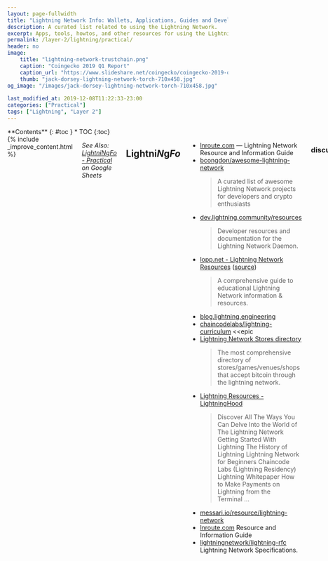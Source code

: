 ```yaml
---
layout: page-fullwidth
title: "Lightning Network Info: Wallets, Applications, Guides and Development"
description: A curated list related to using the Lightning Network.
excerpt: Apps, tools, howtos, and other resources for using the Lightning network.
permalink: /layer-2/lightning/practical/
header: no
image:
    title: "lightning-network-trustchain.png"
    caption: "Coingecko 2019 Q1 Report"
    caption_url: "https://www.slideshare.net/coingecko/coingecko-2019-q1-cryptoasset-report"
    thumb: "jack-dorsey-lightning-network-torch-710x458.jpg"
og_image: "/images/jack-dorsey-lightning-network-torch-710x458.jpg"
  
last_modified_at: 2019-12-08T11:22:33-23:00
categories: ["Practical"]
tags: ["Lightning", "Layer 2"]
---
```


<div class="row">
<div class="medium-3 medium-push-9 columns" markdown="1">
<div class="panel radius" markdown="1">
**Contents**
{: #toc }
*  TOC
{:toc}
</div>
</div><!-- /.medium-4.columns -->



<div class="medium-9 medium-pull-3 columns" markdown="1">
{% include _improve_content.html %}



*See Also: [Lightni*N*g*Fo* - Practical](https://docs.google.com/spreadsheets/d/1Z3Ofa4P8097VWV70Z_bMqIMladngvm-Ck24ot9TDNmw/edit#gid=794843569) on Google Sheets*

## Lightni*N*g*Fo*

* [lnroute.com](https://lnroute.com/) — Lightning Network Resource and Information Guide
* [bcongdon/awesome-lightning-network](https://github.com/bcongdon/awesome-lightning-network)
  > A curated list of awesome Lightning Network projects for developers and crypto enthusiasts
* [dev.lightning.community/resources](https://dev.lightning.community/resources/)
  > Developer resources and documentation for the Lightning Network Daemon.
* [lopp.net - Lightning Network Resources](https://www.lopp.net/lightning-information.html) ([source](https://github.com/jlopp/lopp.net/blob/master/lightning-information.html))
  > A comprehensive guide to educational Lightning Network information & resources.
* [blog.lightning.engineering](https://blog.lightning.engineering/)
* [chaincodelabs/lightning-curriculum](https://github.com/chaincodelabs/lightning-curriculum) <<epic
* [Lightning Network Stores directory](https://lightningnetworkstores.com/)
  > The most comprehensive directory of stores/games/venues/shops that accept bitcoin through the lightning network.
* [Lightning Resources - LightningHood](https://lightninghood.com/lightning-resources/)
  > Discover All The Ways You Can Delve Into the World of The Lightning Network Getting Started With Lightning The History of Lightning Lightning Network for Beginners Chaincode Labs (Lightning Residency) Lightning Whitepaper How to Make Payments on Lightning from the Terminal ...
* [messari.io/resource/lightning-network](https://messari.io/resource/lightning-network)
* [lnroute.com](https://lnroute.com/)
Resource and Information Guide
* [lightningnetwork/lightning-rfc](https://github.com/lightningnetwork/lightning-rfc)
Lightning Network Specifications. 


### discussion

* [Lightning Network - discordapp](https://discordapp.com/invite/sm2rfS7)
* [lists.linuxfoundation.org/mailman/listinfo/lightning-dev](https://lists.linuxfoundation.org/mailman/listinfo/lightning-dev)
* [webchat.freenode.net/?channels=lightning-dev&uio=d4](https://webchat.freenode.net/?channels=lightning-dev&uio=d4)
* [join.slack.com/t/lightningcommunity](https://join.slack.com/t/lightningcommunity/shared_invite/enQtMzQ0OTQyNjE5NjU1LWRiMGNmOTZiNzU0MTVmYzc1ZGFkZTUyNzUwOGJjMjYwNWRkNWQzZWE3MTkwZjdjZGE5ZGNiNGVkMzI2MDU4ZTE)
* [r/lightningnetwork](https://www.reddit.com/r/lightningnetwork/)
* [t.me/Lightning Makers](https://t.me/joinchat/EFJwOxEZmjqjTBEx2883Hw)
* [t.me/lightning_network](https://t.me/lightning_network)

### wallets

[lightningnetworkstores.com/wallets](https://lightningnetworkstores.com/wallets) 
[lnroute.com/desktop-wallets/](https://lnroute.com/desktop-wallets/)

* [lightninglabs/lightning-app](https://github.com/lightninglabs/lightning-app) 
* [LightningPeach/peach-wallet-desktop](https://github.com/LightningPeach/peach-wallet-desktop) 
* [Lightning Network Stores directory](https://lightningnetworkstores.com/wallets)
  > The most comprehensive directory of stores/games/venues/shops that accept bitcoin through the lightning network.
* [lightninglabs/lightning-app](https://github.com/lightninglabs/lightning-app)
An easy-to-use cross-platform Lightning wallet.
* [LightningPeach/peach-wallet-desktop](https://github.com/LightningPeach/peach-wallet-desktop)
* [lightninglabs/lightning-app](https://github.com/lightninglabs/lightning-app)
  > An easy-to-use cross-platform Lightning wallet.
* [LightningPeach Wallet](https://lightningpeach.com/peach-wallet) by Lightning Peach

#### -Mobile

[LNRoute.com/mobile-wallets/](https://lnroute.com/mobile-wallets/)

* [bitcoin lightning wallet](http://lightning-wallet.com/) Android - [source](https://github.com/btcontract/lnwallet)
* [rawtx](https://rawtx.com/) Android iOS
* [swiftlightning.io](https://www.swiftlightning.io/) iOS
* [neogeno/shango-lightning-wallet](https://github.com/neogeno/shango-lightning-wallet) -Android iOS
* [Cipherbook](https://www.cryptotec.com/cipherbook/)
* [CoinOS](https://coinos.io/) Android
* [shocknet.github.io](https://shocknet.github.io/) -Own full-node
* [marzig76/fulmo](https://github.com/marzig76/fulmo) -Fulmo Own full-node
* [zap.jackmallers.com/](https://zap.jackmallers.com/) iOS Own full-node
  * [buyabeerwithlightning.com](http://www.buyabeerwithlightning.com/) 
Zap is developing Point of Sale solutions for the Lightning Network. Check out this site for a demonstration.
  * [ZAP Wallet setup for Windows (video)](https://www.youtube.com/watch?v=w3PGlgiM0ZQ)
* [LN-Zap/zap-iOS](https://github.com/LN-Zap/zap-iOS)
  > Native iOS lightning wallet focused on user experience and ease of use
* [bluewallet.io](https://bluewallet.io/) -iOS
* [breez.technology](https://breez.technology/) -Android Neutrino - [[source](https://github.com/breez/breezmobile)]
  > Lightning Network mobile client. 
* [Matt Odell - TFTC Guides: Lightning Network for Beginners with Breez Wallet](https://www.youtube.com/watch?v=5zhW7ilOjWg&feature=youtu.be)
  > Join Matt Odell as he walks through the basics of sending and receiving bitcoin using lightning through the Breez mobile wallet. 
* [WalletOfSatoshi](https://www.walletofsatoshi.com/) - Android iOS
* [Hoo Wallet](https://hoo.com/)- Android iOS Own full-node
* [darosior/c-simple](https://github.com/darosior/c-simple)
c-simple Android
* [Mobile LN](https://play.google.com/store/apps/details?id=com.mobileln) Android
* [zeusln.app](https://zeusln.app/)
Zeus Android iOS Own full-node
* [muun.com](https://muun.com/)
Muun Wallet Android 
* [biscottigelato/SwiftLightning](https://github.com/biscottigelato/SwiftLightning)
  > Lightning Network mobile wallet built on top of LND. Written in native Swift for iOS. - biscottigelato/SwiftLightning
* [ZeusLN/zeus](https://github.com/ZeusLN/zeus)
  > A mobile Bitcoin app for Lightning Network Daemon (lnd) node operators
* [pebble.indiesquare.me](https://www.pebble.indiesquare.me/) 

#### -Web Based

[LNRoute online-wallets](https://lnroute.com/category/wallets/online-wallets/)

* [Bitlum - Online Bitcoin browser wallet](https://bitlum.io/) (custodial) 
  >The wallet referral system will allow you to onboard new people in Lightning within 3 minutes, by giving them a free $0.1 bonus on registration, so that they can try the Lightning Network even without having Bitcoin.
* [Bottle](https://bottle.li) -Bottle uses the Lightning Network and Social networks to help make Bitcoin accessible for everyone.
* [tippin.me](https://tippin.me)
* [lnwallet.io](https://lnwallet.io/)

### explorers

[LNRoute -Explorers and Statistics](https://lnroute.com/explorers-and-statistics/)  
[Visualisers of the Lightning Network (and some other explorers)](https://gist.github.com/bretton/798ec38165ffabc719d91e0f4f67552d)

* [lightninglayer.com](https://lightninglayer.com/)
* [altangent/lnd-explorer](https://github.com/altangent/lnd-explorer)
Bitcoin Lightning Network Daemon Explorer.
* [janoside/lightning-rpc-explorer](https://github.com/janoside/lightning-rpc-explorer)
Simple, self-hosted lightning network explorer. 
* [1ML - Lightning Network Search and Analysis Engine - Bitcoin mainnet](https://1ml.com/)
Lightning Network Search and Analysis Engine
* [Lightning Network Explorer](https://explorer.acinq.co/)
Displays the Lightning Network nodes and channels on a map.
* [bl.ocks.org - Lightning-VR](https://bl.ocks.org/tyzbit/d1c83732d2767bb955125d41f5921888)
* [xsb/lngraph](https://github.com/xsb/lngraph)
Your personal and private Lightning Network explorer.
* [edouardparis/lntop](https://github.com/edouardparis/lntop)
  >:zap: LN terminal dashboard :bar_chart:. 
* [lightning.chaintools.io](https://lightning.chaintools.io/)
* [www.robtex.com/lightning/node](https://www.robtex.com/lightning/node/)
* [lnmainnet.rompert.com](https://lnmainnet.rompert.com/)
* [lightblock.me](http://lightblock.me)


### stats

* [Forget Statistics, Reality is Better](https://lnroute.com/2018/09/forget-lightning-statistics-reality-is-even-better/)
* [Lightning Network Statistics - 1ML](https://1ml.com/statistics)
  > Lightning Network Search and Analysis Engine
* [Lightning Network Statistics - Bitcoin Visuals](https://bitcoinvisuals.com/lightning)
  > Bitcoin lightning network dashboard with charts and statistics on nodes, channels, capacity, distance measures, completeness measures, clustering measures, and connectivity measures.
* [Lightning network stats - Netwrok LightBlock - Bitcoin Lightning N...](https://lightblock.me/lightning-network-stats)
  > Lightblock lets you search, analyze and discover bitcoin lightning network mainnet: nodes, channels, all the parametrs, updates and history
* [p2sh.info/dashboard/db/lightning-network](https://p2sh.info/dashboard/db/lightning-network)
* [lightningpeach.com/ln-monitor](https://lightningpeach.com/ln-monitor)
  > The Peach Team works on a variety of Lightning Network projects and improvements, including our own open-source blockchain layer, LightningPeach.
* [LN Metrics](https://lnmetrics.opdup.com/)
  > Tracking centrality and articulation points for Lightning Network

### visualizations

* [robtex.com/lnemulator.html](https://www.robtex.com/lnemulator.html)
* [Visualisers of the Lightning Network (and some other explorers)](https://gist.github.com/bretton/798ec38165ffabc719d91e0f4f67552d)
* [Lightning Network Information - bitcoinexchangerate.org](https://bitcoinexchangerate.org/lightning)
  > Get updated Bitcoin prices and exchange rates. Convert values between Bitcoin, USD, CAD, EUR, GBP, AUD and more.

### exchange

* [ZigZag - lightning enabled crypto exchange](https://zigzag.io/)
  > Exchange Top Cryptocurrencies in seconds with low fees
* [cryptoally.io](https://cryptoally.io/) 
  > discover quotes of Satoshis and Bitcoin in 100+ currencies at real time. The value transfer of Satoshis is powered by Lightning Network.
* [boltz.exchange](https://boltz.exchange/) ([*](https://medium.com/boltzhq/announcing-the-first-boltz-release-6cb630701432))
  > An instant, account free, and non-custodial digital asset exchange built on top of the lightning network. 
* [suredbits.com](https://suredbits.com/) 
  > NFL, NBA and Crypto API’s -Use of API charged via Lightning Network per call or streaming period. >Suredbits’ Lightning App API allows you to query NFL, NBA and Crypto Exchange data. Their NFL and NBA APIs offer multiple channels including teams, players, games, scores, and statistics. Their Crypto Exchange API allows you to stream data on Trades, Tickers and Order Books. 
* [zebpay.com](https://www.zebpay.com/) 
  > App-enabled cryptocurrency exchange and wallet provider, Zebpay, has announced that it is enabling Lightning Network payments for all its users. Zebpay claim that it will even pay the fees for Lightning transactions made through its wallet.
* [Crypto Trading Signals - Slamtrade](https://crypto.slamtrade.com/))
  > 24/7 streaming of high-performance Crypto-Currency trading signals presented in a single view for professional trading. Find out where to buy/sell or when to buy/sell at any point in time in seconds. Also discover liquidity, market making, and arbitraging opportunities. Power...
* [hodlhodl.com](https://hodlhodl.com/) 
* [http://swapready.net](http://swapready.net/) 
* [btcduke.com/?lang=en](https://www.btcduke.com/?lang=en) 
* [coinplaza.it](https://www.coinplaza.it/)
* [Buy, sell and exchange crypto currencies at CoinPlaza.it](https://www.coinplaza.it/)
  > At CoinPlaza you can buy, sell and exchange Bitcoin, Ethereum, Litecoin and other crypto currencies. Easy, fast and convenient!
* [lightningconductor.net/invoice](https://lightningconductor.net/invoice) 
* [submarineswaps.org](https://submarineswaps.org/) 
* [ZigZag - lightning enabled crypto exchange](https://zigzag.bitlum.io/)
  > Exchange Top Cryptocurrencies in seconds with low fees

### tools

* [LNRoute - Wallet Tools](https://lnroute.com/category/wallets/wallet-tools/)
* [elaineo/LightningBuddy](https://github.com/elaineo/LightningBuddy)
  > Twitter Client for Lightning JSON-RPC interface. 
* [blockchain/thunder](https://github.com/blockchain/thunder)
Off-Chain Bitcoin payments using smart contracts * [www.moneni.com/mcb/nodematch](https://www.moneni.com/mcb/nodematch)
  > Lightning Node Match – maximize te number of nodes reached in a minimum number of hops.
* [Lightning Payment Request Decoder](https://lndecode.com/)
  >For decoding lightning network payment requests as defined in BOLT #11
* [Lightning Decoder - Decode Lightning Network BOLT11 Invoices](https://lightningdecoder.com/)
Lightning Decoder is a utility for decoding lightning network payment requests (BOLT11).
* [darwin/simverse](https://github.com/darwin/simverse)
Need a LN simnet? This tool can generate one for you.


### satellite

* [Blockstream Boosts Bitcoin Satellite Service With Lightning Paymen...](https://www.coindesk.com/blockstream-boosts-bitcoin-satellite-service-with-lightning-payments)
  > Blockstream has expanded its bitcoin satellite service to the Asia-Pacific region and added support for Lightning Network transactions.


## Nodes

* [lightning-power-users/node-launcher](https://github.com/lightning-power-users/node-launcher)
  > Easiest BTC/LN desktop app, for Windows, macOS, and Linux
* [mit-dci/lit](https://github.com/mit-dci/lit)
  > Lightning Network node software.
* [nayutaco/ptarmigan](https://github.com/nayutaco/ptarmigan)
  > Lightning Network (BOLT). 
* [The Lightning Network: How to install and (hopefully) make money](https://medium.com/coinmonks/the-lightning-network-how-to-install-and-hopefully-make-money-6e3058e3fa7c)
  > Note: This document was written in July 2018. Lightning is new and improving fast. If you find any out-of-date information or omissions…
* [‎The World Crypto Network Podcast: Fun With Crypto Podcast, Ligh...](https://podcasts.apple.com/us/podcast/the-world-crypto-network-podcast/id825708806?i=1000445805193)
  > ‎Show The World Crypto Network Podcast, Ep Fun With Crypto Podcast, Lightning Node Roundtable 3 - Jul 31, 2019

### HowTo

* [Setup and Tutorials](https://lnroute.com/setup-tutorials/)
* [402 Payment Required - Lightning Howtos](https://www.youtube.com/playlist?list=PLmoQ11MXEmajsUw95Fq6fHzXnVmoMPIeV)
* [Pierre Rochard’s Bitcoin and Lightning Node Launchers](https://github.com/PierreRochard/node-launcher) 
  > Windows /macOS Bitcoin / Lightning executables.
* [Setup Tutorial for Windows](https://medium.com/@jadmubaslat/bitcoin-lightning-network-node-easy-setup-tutorial-for-windows-desktop-users-a-how-to-guide-9937b5a8a669)
* [Run your own Lightning Node](https://medium.com/@dougvk/run-your-own-mainnet-lightning-node-2d2eab628a8b)
* [How to build your own portable plug-in Lightning node!](https://blockstream.com/2018/04/21/portable-lightning-node-tutorial.html)


### c-lightning

* [topics/c-lightning](https://github.com/topics/c-lightning)
* [ElementsProject/lightning](https://github.com/ElementsProject/lightning)
  > c-lightning — a Lightning Network implementation in C - ElementsProject/lightning
* [Lightning Network node (c-lightning) on RBP3](https://medium.com/@meeDamian/c-lightning-node-on-rbp3-b950660fb835)
  > This is a 3rd part of the guide helping you to set up a c-lightning node in addition to the Bitcoin one already running on your RBP
* [darwin/simverse](https://github.com/darwin/simverse)
  > Need a LN simnet? This tool can generate one for you.
* [0xB10C/c-lightning-plugin-csvexportpays](https://github.com/0xB10C/c-lightning-plugin-csvexportpays)
  > A c-lightning plugin that exports all payments to a CSV file
* [rsbondi/clightning-mobile](https://github.com/rsbondi/clightning-mobile)
  > A mobile client to access your clightning node. 
* [fiatjaf/sparko](https://github.com/fiatjaf/sparko)
  > the Lightning Spark Wallet distributed as a single binary
* [leblitzdick/lightning-bike](https://github.com/leblitzdick/lightning-bike)
lightning payable e-bike. 
* [k3tan172/ubuntu-node-box](https://github.com/k3tan172/ubuntu-node-box)
  > Build a bitcoin node box from a fresh installation of Ubuntu 18.04 - k3tan172/ubuntu-node-box
* [fiatjaf/lightningd-gjson-rpc](https://github.com/fiatjaf/lightningd-gjson-rpc) 
  > Talk with a lightningd/c-lightning with minimal overhead and gjson responses.
* [darosior/c-simple](https://github.com/darosior/c-simple)
  > A minimalist/simple Lightning Network mobile wallet.
* [Lightning Charge](https://github.com/ElementsProject/lightning-charge)
* [nanotip](https://github.com/ElementsProject/nanotip) 
* [lightningd/plugins](https://github.com/lightningd/plugins) - Community curated plugins for c-lightning. 
* [shesek/spark-wallet](https://github.com/shesek/spark-wallet) 
  > A minimalistic wallet GUI for c-lightning, accessible over the web or through mobile and desktop apps. - shesek/spark-wallet
    * [Spark GUI for c-lightning](https://medium.com/@notgrubles/spark-a-new-gui-for-c-lightning-2cf2f024500c) by Nadav Ivgi 
* [Autopilot](https://github.com/lightningd/plugins/tree/master/autopilot) -This is a version of Rene Pickhardt's Autopilot library ported as a c-lightning plugin.
* [Setup Lightning Network sur votre node Bitcoin - Crypto-Lyon](https://www.crypto-lyon.fr/setup-lightning-node-bitcoin.html)
  > Tutoriel sur comment mettre en place l'accès au lightning network sur votre noeud Bitcoin. Nous utiliserons c-lightning, l'implémentation de Blockstream.
* [thorie7912/lightning-php](https://github.com/thorie7912/lightning-php)
PHP interface for the elements/c-lightning RPC API - thorie7912/lightning-php


### Lightning Network Daemon

* [lightningnetwork/lnd/releases](https://github.com/lightningnetwork/lnd/releases)
* [topics/lnd](https://github.com/topics/lnd)
* [Lightning Network - LND - YouTube](https://www.youtube.com/playlist?list=PLmoQ11MXEmajsUw95Fq6fHzXnVmoMPIeV)
* [mably/lncli-web](https://github.com/mably/lncli-web)
Light-weight web client for the lnd daemon written in NodeJS / Angular. - mably/lncli-web
* [janoside/lnd-admin](https://github.com/janoside/lnd-admin)
Admin UI for LND. See https://lnd-admin.chaintools.io/ for an example.
* [ShahanaFarooqui/RTL](https://github.com/ShahanaFarooqui/RTL/)
Ride The Lightning - A full function web browser app for LND
* [djmelik/lndash](https://github.com/djmelik/lndash)
A simple web dashboard for lnd. 
* [lightningnetwork/lnd](https://github.com/lightningnetwork/lnd)
Lightning Network Daemon
* [Setup LND 0.4 beta and bitcoind on Ubuntu 16.04](https://gist.github.com/bretton/0b22a0503a9eba09df86a23f3d625c13)
* [alexbosworth/lnd-gui](https://github.com/alexbosworth/lnd-gui)
* [OpenCart Payment Gateway](https://www.opencart.com/index.php?route=marketplace/extension/info&extension_id=36414) (for LND node)
* [graph.lndexplorer.com](https://graph.lndexplorer.com/)
* [pierre_rochard@twitter](https://twitter.com/pierre_rochard/status/1055159992733626368) 
The LND node software now runs from within the Excel plugin. With neutrino, that means that a Windows + Excel user can be making and receiving LN payments with a few clicks. 
* [github.com/bitromortac/lndmanage](https://github.com/bitromortac/lndmanage) 
Control tool for lightning network daemon (lnd) node operators, optimized for remote control. 

### eclair

* [ACINQ/eclair](https://github.com/ACINQ/eclair)
  > A scala implementation of the Lightning Network. 
* [ACINQ/eclair-mobile](https://github.com/ACINQ/eclair-mobile)
  > An Android wallet for the Lightning Network. 
* [bitcoin-s/bitcoin-s](https://github.com/bitcoin-s/bitcoin-s)
Bitcoin Implementation in Scala. 
* [fiatjaf/kwh](https://github.com/fiatjaf/kwh)
webln browser extension for lightningd/eclair/ptarmigan 
* [t-bast/lightning-confs](https://github.com/t-bast/lightning-confs)
* [Eclair Mobile - Apps on Google Play](https://play.google.com/store/apps/details?id=fr.acinq.eclair.wallet.mainnet2)
  > Eclair Mobile is a next generation, Lightning-ready Bitcoin wallet. It can be used as a regular Bitcoin wallet, and can also connect to the Lightning Network for cheap and instant payments. This software is based on eclair, and follows the Lightning Network standard.
* [ACINQ/eclair-mobile](https://github.com/ACINQ/eclair-mobile)
  > An Android wallet for the Lightning Network. 

### Hardware

* [nodl.it](https://www.nodl.it/)
* [The perfect Bitcoin Lightning️ node - Tutorial](https://thebitcoin.pub/t/the-perfect-bitcoin-lightning-node-tutorial/33437)
The perfect Bitcoin Lightning️ node The goal is to create the perfect Bitcoin Lightning node, running on unfairly-cheap hardware, set-up completely trustless from scratch. This guide brings you what I think is a near perfect solution. Medium Running our own nodes is i...
* [stadicus3000@twitter.com](https://twitter.com/stadicus3000/status/1143087328681967616?s=12)
  > You can find the board at Pine64 ([rockpro64](https://www.pine64.org/rockpro64/)) and more info how we are using it for the #BitBoxBase in our emerging documentation ([BitBoxBase](https://base.shiftcrypto.ch))
* [BitBox Base](https://shiftcrypto.ch/base/)
  > An easy to use, professional Bitcoin & Lightning full node to equip you for Bitcoin sovereignty.
* [BTCPi - Bitcoin Lightning Node and payment processing device.](https://lunanode1.lightninginabox.co/apps/3hucSJM9EYXGmp27fkoLwom8fRzc/crowdfund)
  > The BTCPi is a low cost self-hosted crypto currency payment processing solution featuring BTCPayServer.

#### PI Raspberry

* [Fulmo ⚡ (@fulmolightning)](https://twitter.com/fulmolightning/status/1035183579196743680)
Get ready to rumble! The latest batch of 20 #RaspiBlitz, a full #Bitcoin and #LightningNetwork node running on a Raspberry Pi, is ready to be picked up and plugged in at the #LightningHackday! If you can't attend in person, you can build one yourself
* [rootzoll/raspiblitz](https://github.com/rootzoll/raspiblitz)
Fastest and cheapest way to get your own Lightning Node running - on a RaspberryPi with a nice LCD
* [Stadicus/RaspiBolt](https://github.com/Stadicus/guides/blob/master/raspibolt/README.md)
Bitcoin & Lightning full node on a Raspberry Pi. 

#### Casa

* [Casa Node + Casa Gold Membership](https://store.casa/lightning-node/)
Casa Node for Lightning and Bitcoin
* [Announcing the Casa Lightning Node](https://medium.com/casa/announcing-the-casa-lightning-node-596df7a7427)
The easiest way to use Lightning available today.
* [Node - Casa](https://keys.casa/lightning-bitcoin-node/)
* [Casa Node + Casa Gold Membership](https://store.casa/lightning-node/)
Casa Node for Lightning and Bitcoin

**Apps**

* [chrome.google.com/webstore/detail/casa-extension/lnaedehiikghclgaikolambpbpeknpef](https://chrome.google.com/webstore/detail/casa-extension/lnaedehiikghclgaikolambpbpeknpef) 
* [Sats Extension by Casa](https://chrome.google.com/webstore/detail/casa-extension/lnaedehiikghclgaikolambpbpeknpef)
  > Easily make & receive Bitcoin and Lightning Network payments on the web using your Casa Node.
* [explore.casa](https://explore.casa/)
Casa Lightning Network Explorer

## Get Lightning

### Earn 

[lnroute.com - Category: Internet Services](https://lnroute.com/category/implementations/internet-services/)

* [www.lndwork.com](https://www.lndwork.com/)
  >Lightning Tasks
* [microlancer.io](https://microlancer.io/)
  >Earn bitcoin with microtasks
* [proofofplays.hopto.org](https://proofofplays.hopto.org/)
  >A platform for content creators to showcase their videos and get paid satoshis.
* [light-tube.surge.sh](http://light-tube.surge.sh/)  - Videos w lightning rewards 
* [tallyco.in](https://tallyco.in/)
  >Bitcoin and Lightning fundraising platform. Create crowdfunding campaigns for your project and get funded by fellow bitcoiners!

### faucets

* [lightninglabs/lightning-faucet](https://github.com/lightninglabs/lightning-faucet)
* [Lightning Mainnet Faucet](https://light.yuyaogawa.com/faucet/) - A lightning faucet where you can claim an invoice of 200 sats. Maximum one claim per day.

### give
* [lightning.gifts](https://lightning.gifts)
Now you can send BTC over Lightning without an invoice and no waiting. Perfect for onboarding friends to Lightning [through financial motivation    

## Application

[LNRoute -Implementations](https://lnroute.com/category/implementations/) 
[Lightning App Directory](https://dev.lightning.community/lapps/)

* [nayuta.co](https://nayuta.co/) - [github.com/nayutaco](https://github.com/nayutaco) 
  > Ptarmigan by Nayuta Co is a 4th Lightning implementation, focused on the Internet of Things. 
* [bitcoinvisuals.com/lightning](https://bitcoinvisuals.com/lightning) - Bitcoin Visuals Lightning Statistics 
* [joltfun.com](https://joltfun.com/) 
* [thecryptocloak.com](https://thecryptocloak.com/) 
* [moonstuff.co](https://www.moonstuff.co/)
* [mocacinno.com/lightning](https://www.mocacinno.com/lightning/)
* [btcduke.com](https://www.btcduke.com/)
* [zigzag.bitlum.io](https://zigzag.bitlum.io/) 
* [globee.com](https://globee.com/) 
* [coingate.com/lightning-network](https://coingate.com/lightning-network) 
* [strike.acinq.co](https://strike.acinq.co/) 
* [lightninginabox.co](https://lightninginabox.co/) 
* [btcwonderland.com](https://btcwonderland.com/)
* [lndlife.com](https://lndlife.com/) 
* [excellion.com](https://www.excellion.com/) 
* [bitcoin-lightning.de](https://bitcoin-lightning.de/) 
* [torguard.net](https://torguard.net/)
* [hodlmonkey.com](https://hodlmonkey.com/) 
* [coincards.ca](https://coincards.ca/)


### Merchant Tools

* [BTCPay (self hosted payment processor)](https://github.com/btcpayserver/btcpayserver)
* [CoinGate](https://coingate.com/)
* [CryptoChill](https://cryptochill.com/)
* [FileBazaar (sell digital files)](https://github.com/ElementsProject/filebazaar)
* [GloBee](https://globee.com/)
* [Lightning Collect](https://lightningcollect.com/)
(payment processor)
* [LNWallet](https://lnwallet.io/)
* [Nano PoS](https://github.com/ElementsProject/nanopos)
(for Lightning Charge)
* [OpenNode](https://www.opennode.co/)
* [Python Strike library](https://github.com/JASchilz/pystrike)
* [Strike](https://strike.acinq.co/)
(Stripe-like API)
* [WooCommerce gateway](https://github.com/ElementsProject/woocommerce-gateway-lightning)
* [OpenCart Payment Gateway](https://www.opencart.com/index.php?route=marketplace/extension/info&amp;extension_id=36414)
(for LND node)

### social
* [lightningwall.tips](http://lightningwall.tips/) 
  > Post public messages on the wall and receive satoshis from people who like your message. 
* [salttie.com](https://salttie.com/) 
Micro Blogging Platform 
* [bottle.li](https://bottle.li/) 
  > Bottle uses the Lightning Network andSocial networks to help make Bitcoin accessible for everyone. 
* [mainnet.yalls.org](https://mainnet.yalls.org/)
  > Read and write articles, with Lightning Network micropayments. 
* [limichat.herokuapp.com](https://limichat.herokuapp.com/)
  > Limichat is a chat application that limits messages based on payment via Lightning. Sending a message gets cheaper over time, but doubles when someone pays, resulting in one message per ~10 min!
* [blockclock.live](https://blockclock.live/)
  > A Block Clock powered by the Lightning Network. You can send a lightning payment to write a message on the BlockClock that is being live streamed on Twitch!
* [kriptode.com/satsforlikes/index.html](https://kriptode.com/satsforlikes/index.html)
  > Pay people to like your tweets or follow you.
* [lncast.com](https://lncast.com/#!/)
  > Lightning Network Podcasts
* [cointippy.com](https://cointippy.com/)
  > CoinTippy helps you reward content on Reddit, Twitter, Telegram and Twitch with cryptocurrencies


### art

* [satoshis.place](https://satoshis.place/) 
  > collaborative artboard. Inspired by Reddit Place, and the Million Dollar Homepage. There are 1 million pixels on the canvas and each pixel costs 1 satoshi to paint. Pixels can be painted over indefinitely. Satoshi’s Place is a great way to experience the power of micro-transactions through the Bitcoin Lightning Network. 
* [trustedcoins.co.uk/sweetsugarleaf](https://trustedcoins.co.uk/sweetsugarleaf/) 
  > Cute Cannabis themed artwork by a Medical Marijuana advocate in the UK 
* [ludvigart.com](https://ludvigart.com/) -Bitcoin Art


### mesh
* [CryptoChat_013 - Richard Myers and a Lightning Powered Global Mesh...](https://anchor.fm/thecryptoconomy/episodes/CryptoChat_013---Richard-Myers-and-a-Lightning-Powered-Global-Mesh-e4e6ga)
  > Today we have a great chat with Richard Myers all about the recently unveiled Lot49 protocol and how Global Mesh Labs intends to incentivize and help build a global, decentralized meshnet powered by Lightning! Check out the website and read the whitepaper for a deep dive i...

### music

* [moifay.online](https://moifay.online/) 
  > Official release of first ever Music Album of Moifay, sold online for $BTC. Each song is $1 only. 
* [modularsynth.fun](https://modularsynth.fun/) 
* [sogbazaar.com](https://sogbazaar.com/)
* [moifay](https://moifay.online/author/moifay/)
* [M0IFAY's MUSIC WEBSTORE](https://moifay.online/)
  > Purchase the works M0IFAY With BTC or an INSTANT LightningNetwork Payment!
* [BitcoinDJ](https://modularsynth.fun/author/bitcoindj/)
* [Modular Synth Fun](https://modularsynth.fun/)
  > Bitcoin lightning accepted for unique audio samples


### payments

* [github.com/btcpayserver](https://github.com/btcpayserver) 
* [opencart.com](https://www.opencart.com/) 
  > A free payment gateway for Bitcoin Lightning Network for store owners who use OpenCart and have their own LN node. 
* [bitrefill.com](https://www.bitrefill.com/) 
Buy 30+ Vouchers, refill your phone and pay your bills with Lightning. 
* [lightningjoule.com](https://lightningjoule.com/) 
  > Bring the power of lightning to the web with in-browser payments and identity, all with your own node. Available for Chrome, Firefox, Opera and Brave. 
* [cryptochill.com](https://cryptochill.com/) 
  > Bitcoin and Lightning Network payment gateway focused on security, customizability and simple integration. 

### applications

* [bcongdon/awesome-lightning-network/#applications](https://github.com/bcongdon/awesome-lightning-network/#applications)
* [Lightning App Directory](http://dev.lightning.community/lapps/index.html)
Developer resources and documentation for the Lightning Network Daemon.
* [Radar ION - Your guide to the Lightning Network](https://ion.radar.tech/#lightning-apps)
  > Master the Lightning Network with our app and wallet recommendations, developer and troubleshooting tools, Lightning wiki, getting started tutorials, and more!
* [bcongdon/awesome-lightning-network](https://github.com/bcongdon/awesome-lightning-network/)
A curated list of awesome Lightning Network projects for developers and crypto enthusiasts
* [leblitzdick/lightning-bike](https://github.com/leblitzdick/lightning-bike)
lightning payable e-bike.
* [‎The World Crypto Network Podcast: LAPPS - lightning.gifts, Demo...](https://podcasts.apple.com/us/podcast/the-world-crypto-network-podcast/id825708806?i=1000447000955)
‎Show The World Crypto Network Podcast, Ep LAPPS - lightning.gifts, Demo + Interview with Ross @baebb_code - Aug 15, 2019

### Tips
* [BitPatron](https://bitpatron.co/)
* [Lightning Gifts](https://lightning.gifts/) (add tipping to web pages) 
* [LNTipBot](https://www.reddit.com/r/lntipbot/wiki/index) (reddit)
* [Slack Tipbot](https://github.com/CryptoFR/ln-tip-slack) 
* [tippin.me](https://tippin.me/) (twitter tips)
* [michael1011/lightningtip](https://github.com/michael1011/lightningtip)
* [Tallycoin is a Bitcoin fund raising and crowfunding platform.](https://tallyco.in/)
  > Tallycoin allows you to accept Bitcoin and Lightning payments when raising funds for your project or favourite cause. We take no cut and have no any fees.
* [michael1011/lightningtip](https://github.com/michael1011/lightningtip) -Get tips via the Lightning Network.
* [ElementsProject/nanotip](https://github.com/ElementsProject/nanotip) - :zap: Lightning Tip Box :zap:.

### Marketplaces

[Lightning Network Stores directory](http://lightningnetworkstores.com/)
  > The most comprehensive directory of stores/games/venues/shops that accept bitcoin through the lightning network. - [(@bitcoinLNS)](https://twitter.com/bitcoinLNS)
[Accept Lightning store list/map](https://acceptlightning.com/)
[LNRoute store list](https://lnroute.com/category/implementations/stores/)
[Messari merchant list](https://messari.io/resource/lightning-network#heading-6)

* [funraiden.com](https://funraiden.com/) 
  > Funraiden offers cool and geeky products from collectibles to stickers and merch, payed with Bitcoin/Lightning. 
* [crypto-coffee.org](http://crypto-coffee.org/)   > Buy coffee and stickers with Lightning 
* [bitcointunnels.com](https://www.bitcointunnels.com/) 
  > Bitcoin and Lightning merchandise 
* [shop.energy-kitchen.ch/#/shop](https://shop.energy-kitchen.ch/#/shop) 
* [empowermindbodylife.com/shop](https://www.empowermindbodylife.com/shop/) 
* [store.blockstream.com/shop](https://store.blockstream.com/shop/) 
* [cryptoidshop.com](https://www.cryptoidshop.com/)
* [vapecrypto.com/shop](https://vapecrypto.com/shop) 
  > Providing the best prices on authentic Vape Gear, Juices and Accessories. We’re your one stop shop for vape gear 
* [hipptee.com](https://hipptee.com/) -Bitcoin T-shirt 
* [neverfiat.com](https://neverfiat.com/) 
  > NeverFiat Crypto Marketplace 
* [travelbybit.com](https://www.travelbybit.com/)
  > We help travellers explore the world using cryptocurrency. Lightning payments are accepted. 
* [internetsuper.store](https://internetsuper.store/) 
  > Bitcoin online store that accepts Lightning payments 
* [satoshis.pictures](https://satoshis.pictures/)
  > Experience the power of the lightning network by advertising your products and solutions in satoshis.pictures 
* [lnsh.pw](https://lnsh.pw/) 
  > Lightning Shell allows you to get root access to a Docker container for just 42 satoshis per hour . Pay with Lightning and get access to a shell with 200MB RAM, 0.5 CPU and up to 200MBit/s network connection! 
* [coinmall.com](https://www.coinmall.com/) 
* [lightning-space.com/get-space](https://lightning-space.com/get-space/) 
  > Buy webspace with Bitcoin Lightning. You will receive the specified amount of SSD-webspace for the specified amount of days. Included is PHP 7.2, a MySQL (MariaDB) database, SSH and FTP access and an email address (username@lightning-space.com)
* [Bitcoinshirt.co - #1 Bitcoin T-shirt and Clothing Store](https://bitcoinshirt.co/)
  > We are leading Bitcoin merchandise shop specialized in selling quality T-shirts, Mugs, Posters. We accept Bitcoin and Lightning Network payments. Worldwide shipping.
* [cryptoho.st](https://cryptoho.st/) 
  > Bitcoin and LN powered Virtual Private Server (VPS) store 
* [bosstalgia.com](https://bosstalgia.com/) 
  > Bosstalgia Medicinals (@bosstalgia) is the first Canadian Company to accept payments on the Bitcoin Lightning network. 
* [ln.pizza](https://ln.pizza/) 
  > Order Domino’s Pizza via the Lightning Network from anywhere in the US. Get 5% off when paying with Lightning! 
* [hodlgang.store](https://www.hodlgang.store/)

### games

[LNRoute - Bitcoin Lightning Powered Games](https://lnroute.com/category/implementations/games/)
[satoshis.games](https://satoshis.games/) 
  > Another series of games that use the Lightning Network 
[lngames.net](https://lngames.net/) 
  > Several games to experience the use of the Lightning Network. 
[kriptode.com](https://kriptode.com/) 
  > A series of Lightning Apps and Games. Three Card Monte, Receive SMS, LN Hunt, MicroMine, Scratch and Win and Backgammon 

* [whereisnakamoto.lngames.net](https://whereisnakamoto.lngames.net/) 
  > The player that finds Nakamoto is awarded 50% of the jackpot. >Satoshi Nakamoto is hidden in one of 256 cards of the board. At the beginning of each game, all cards are closed. When Nakamoto is found, the game ends and another begins with all the cards closed again. 
* [satoshibet.io](https://www.satoshibet.io/) 
  > Satoshibet is a provably fair roulette with a trollbox and a tipping bot. Play roulette while talking with fellow players in the chat. 
* [satoshi-go-bet.alhur.es](https://satoshi-go-bet.alhur.es/) 
  > Satoshi Go Bet is a betting platform for online Go games. Choose any of the live Go games and make bets on the player you think will win.
* [memory.lngames.net](https://memory.lngames.net/) 
  > Classical memory game on Lightning. Pair up the 8 different images and if you beat the highscore, you win the jackpot. 
* [fortune.lngames.net](https://fortune.lngames.net/) 
Lightning Wheel of Fortune
* [microbet.fun](https://microbet.fun/)
  > - prediction and betting game
  > - make a prediction about sports events or back/lay the others players bets
  > - backers or layers get all satoshis divided equally amongst each participant.
* [lightningspin.com](https://www.lightningspin.com/) 
  > Lightning Spin is a bitcoin gambling game that lives on top of the Lightning Network. It’s a simple yet exciting game – enter your wager, select a multiplier and spin the wheel. If the wheel lands on your target multiplier, you win! 
* [lightninggem.com](https://lightninggem.com/) 
  > The Lightning Gem is a fun game as well as an exercise in psychology. You can think of it as a series of speculative bubbles 
* [lightning-roulette.com](https://lightning-roulette.com/)
  > Lightning Roulette is another Bitcoin Lightning Network powered online multiplayer game. This LApp uses a provably fair system that enables you to verify each spin result and make sure you are not being cheated.* [lightningflip.xyz](http://lightningflip.xyz/) - LN coinflipping game 
* [lightningduel.com](https://www.lightningduel.com/) 
  > Provably fair gamble game with instant deposits and withdrawals. A good showcase of the power of the Lightning network. 
* [thundersats.com](https://thundersats.com/) 
  > Miniature Roulette Game on top of the Bitcoin Lightning Network. 
* [unlock.lngames.net](https://unlock.lngames.net/)  - Open the correct lock and get satoshis 
* [rgbslot.lngames.net](https://rgbslot.lngames.net/) 
  > Three colors and three wheels. Simple and different slot machine game. 
* [poke.lightningwiki.net](https://poke.lightningwiki.net/) 
  > Play Pokémon with your fellow bitcoiners a collaborative gameboy powered by Lightning
* [luckythunder.com/#](https://www.luckythunder.com/#/) 
  > LuckyThunder is a slot machine built on top of the bitcoin lightning network. No login required, provably fair, high win percentage. 
* [Penguin Shooter -A Bitcoin Lightning Network powered RPG ](https://medium.com/@BR_Robin/a-bitcoin-lightning-network-powered-rpg-penguinshooter-6d36cc34de0c)
* [lightningscratchcard.io](https://lightningscratchcard.io/) 
  > Pay Satoshis with Lightning Network to scratch letters and help reveal a hidden message. Or post a message yourself and make it attractive so people want to discover. Oc2 (Off chain On chain [oc2realm.com/)](https://oc2realm.com/)) - India’s first Decentralised Exchange, 0x Relayer and early adopters of Lightning. 
* [lightning.oc2realm.com](https://lightning.oc2realm.com/) 
  > To support their vision, they have created a Slot Machine on top of Lightning Network. 
* [Mini Casino Roulette](https://miniroulette.lngames.net/) 
  > Lightning Network simple casino roulette game 
* [playhammerland.com](https://playhammerland.com/) 
  > A role-playing game using Lightning for in-game payments 
* [koalastud.io](https://koalastud.io/) 
  > Koala Studio’s first game is Lightning Powered online Chess 
* [lightning-casino.com](https://lightning-casino.com/) 
  > Another Lightning Network powered Slot Machine 
* [lightningslotmachine.com](https://www.lightningslotmachine.com/) - A Lightning Network powered Slot Machine
* [bc.game](https://bc.game)
  >BC.Game is a BlockChain Game platform with provably fair, fast payouts, a free faucet and Lightning Network support. Some of the games available are Crash, Dice and Blackjack.

## Plugins

### shopify-plugins
* [mailchi.mp/cf60f9bb7278/opennode-can-now-be-used-on-shopify](https://mailchi.mp/cf60f9bb7278/opennode-can-now-be-used-on-shopify) 
  > Opennode released a plugin for Shopify that allows you to accept Bitcoin and Bitcoin Lightning payments.

### browser-extensions
* [Bitcoin Lightning Joule Browser Extension](https://medium.com/lightning-power-users/bitcoin-lightning-joule-chrome-extension-ac149bb05cb9)
  > Lightning Joule is an awesome Chrome plugin being developed by William O'Beirne, check out his presentation at the Chaincode Labs…
* [Joule - Lightning Browser Extension](https://lightningjoule.com/)
  > Bring the power of lightning to the web with in-browser payments and identity, all with your own node.

### plugins
* [Pierre Rochard (@pierre_rochard)](https://twitter.com/pierre_rochard/status/1055159992733626368)
  > The LND node software now runs from *within* the Excel plugin. With neutrino, that means that a Windows + Excel user can be making and receiving LN payments with a few clicks. [t.co/qeP2dCJSqp](https://t.co/qeP2dCJSqp)
* [nayutaco/lightning-dissector](https://github.com/nayutaco/lightning-dissector)
  > WIP: A wireshark plugin to analyze communication between lightning network nodes - nayutaco/lightning-dissector

### wordpress-plugins

* [github.com/rstmsn/lnd-for-wp](https://github.com/rstmsn/lnd-for-wp) -WordPress plugin for managing & using your LND node
  > - manage your LND node from your WordPress admin panel
  > - fully functional wallet interface 
  > - send / recieve funds with ease
  > - responsive UI adapts to fit any web enabled desktop, tablet or mobile device. 
  > - Search Lightning Network graph, manage peer connections, open & close channels with ease. 
  > - QR support
  > - WordPress ‘shortcodes’, embed LND functionality directly in your pages and posts.
* [wordpress.org/plugins/btcpay-for-woocommerce](https://wordpress.org/plugins/btcpay-for-woocommerce/) 
  > BTCPay Server is a free and open-source cryptocurrency payment processor which allows you to receive payments in Bitcoin and altcoins directly, with no fees, transaction cost or a middleman. 
* [wordpress.org/plugins/opennode-for-woocommerce](https://wordpress.org/plugins/opennode-for-woocommerce/) 
  > This plugin allows stores that use WordPress WooCommerce shopping cart system to accept Bitcoin and Bitcoin through Lightning Network via OpenNode. 
* [wordpress.org/plugins/lightning-publisher/#description](https://wordpress.org/plugins/lightning-publisher/#description) 
  * [github.com/ElementsProject/wordpress-lightning-publisher](https://github.com/ElementsProject/wordpress-lightning-publisher) 
    > Lightning Publisher for WordPress is developed by Blockstream and allows you to offer previews of your blog posts and require a Lightning Network payment to release the rest.
* [Accept Bitcoin instantly via OpenNode](https://wordpress.org/plugins/opennode-for-woocommerce/))
  > Start accepting Bitcoin instantly through Lightning Network today. Powered by OpenNode
* [nadaviv](https://profiles.wordpress.org/nadaviv/)
* [Lightning Publisher for WordPress](https://wordpress.org/plugins/lightning-publisher/)
  > Lightning Publisher for WordPress allows you to offer previews of your blog posts and require a Lightning Network payment to release the rest.
* [ElementsProject/wordpress-lightning-publisher](https://github.com/ElementsProject/wordpress-lightning-publisher) :zap: Lightning Publisher for WordPress. 

## Development

### lightning-dev

* [lightningnetwork/lightning-rfc](https://github.com/lightningnetwork/lightning-rfc/blob/master/00-introduction.md)
Lightning Network Specifications. 
* [dev.lightning.community/resources](https://dev.lightning.community/resources/)
  > Developer resources and documentation for the Lightning Network Daemon. 
* [lightning.network/lightning-network-paper.pdf](https://lightning.network/lightning-network-paper.pdf)
* [lightningnetwork/lightning-rfc/blob/master/00-introduction.md](https://github.com/lightningnetwork/lightning-rfc/blob/master/00-introduction.md) 
* [medium.com/@rusty_lightning/the-bitcoin-lightning-spec-part-1-8-a7720fb1b4da](https://medium.com/@rusty_lightning/the-bitcoin-lightning-spec-part-1-8-a7720fb1b4da)
* [The #Bitcoin #Lightning Spec Part 1/8](https://medium.com/@rusty_lightning/the-bitcoin-lightning-spec-part-1-8-a7720fb1b4da)
* [bitcoin.stackexchange.com/questions/tagged/lightning-network](https://bitcoin.stackexchange.com/questions/tagged/lightning-network) 
* [Newest 'lightning-network' Questions](https://bitcoin.stackexchange.com/questions/tagged/lightning-network)
  > Q&A for Bitcoin crypto-currency enthusiasts
* [inbitcoin / lighter](https://gitlab.com/inbitcoin/lighter)
  > Lighter: the Lightning Network Wrapper
* [Lightning Network Developers](http://dev.lightning.community/)
  > Developer resources and documentation for the Lightning Network Daemon.
* [philippgille/ln-paywall](https://github.com/philippgille/ln-paywall) 
* [cdecker/lnet](https://github.com/cdecker/lnet)
* [nayutaco/lightning-dissector](https://github.com/nayutaco/lightning-dissector)
* [philippgille/ln-paywall](https://github.com/philippgille/ln-paywall)
  > Go middleware for monetizing your API on a per-request basis with Bitcoin and Lightning
* [grunch/ln-rebalance](https://github.com/grunch/ln-rebalance)
  > NodeJs channel rebalancing tool.
* [rsbondi/lnet-random](https://github.com/rsbondi/lnet-random)
  > create and debug random lighning network topologies
* [nayutaco/lightning-dissector](https://github.com/nayutaco/lightning-dissector)
  > WIP: A wireshark plugin to analyze communication between lightning network nodes
* [cdecker/lightning-integration](https://github.com/cdecker/lightning-integration) 
* [lightning-rod.net](https://lightning-rod.net/)
* [cdecker/lightning-integration](https://github.com/cdecker/lightning-integration)
  > Lightning Integration Testing Framework.
* [LightningJ](http://www.lightningj.org/)
  > LightningJ is a project with the intention to simplify the integration of existing Lightning node implementations for Java developers. It contains simple to use API implementations and converters between JSON, XML.
* [alexbosworth/ln-service](https://github.com/alexbosworth/ln-service)
* [bitcoin-lightning-nodejs](https://www.npmjs.com/package/bitcoin-lightning-nodejs)
  > Implementation of gRPC API reference documentation for LNDin Nodejs , the Lightning Network Daemon.
* [ndeet/php-ln-lnd-grpc](https://github.com/ndeet/php-ln-lnd-grpc)
Lightning Network LND generated gRPC classes. 
* [rustyrussell/lightning-payencode](https://github.com/rustyrussell/lightning-payencode)
* [niftynei/sitzprobe](https://github.com/niftynei/sitzprobe) 
* [bcongdon/awesome-lightning-network/#developer-resources](https://github.com/bcongdon/awesome-lightning-network/#developer-resources) 
* [lists.linuxfoundation.org/pipermail/lightning-dev/2018-December/001752.html](https://lists.linuxfoundation.org/pipermail/lightning-dev/2018-December/001752.html)
* [niftynei/sitzprobe](https://github.com/niftynei/sitzprobe) - Lightning network probe. 
* [WebLN Documentation](https://webln.dev/)
  > Documentation and demos for the WebLN standard and client library
* [twitter.com/lopp/lists/lightning-developers](https://twitter.com/lopp/lists/lightning-developers)
* [@lopp/Lightning Developers on Twitter](https://twitter.com/lopp/lists/lightning-developers)
* [ng-lightning/ng-lightning](https://github.com/ng-lightning/ng-lightning)
  > Native Angular components & directives for Lightning Design System
* [ElementsProject/lightning-charge](https://github.com/ElementsProject/lightning-charge)
  > A simple drop-in solution for accepting lightning payments - ElementsProject/lightning-charge
* [salesforce/design-system-react](https://github.com/salesforce/design-system-react)
  > Salesforce Lightning Design System for React. 
* [Hosted channels](https://gist.github.com/btcontract/d4122a79911eef2620f16b3dfe2850a8)


### Testnet

* [Bitcoin Testnet Lightning Network Faucet – Receive tBTC via Lightning](https://faucet.lightning.community/) 
* [lnd-testnet-2.mably.com](https://lnd-testnet-2.mably.com/) 
Testnet Slack Tipping Bot 
* [1ml.com/testnet -Explorers](https://1ml.com/testnet/) 
* [starblocks.acinq.co/#](https://starblocks.acinq.co/#/) - Testnet Starblocks Coffee Shop 
* [CoinClip](https://itunes.apple.com/us/app/coinclip-testnet/id1372927440) iOS
* [testnet.lightninggem.com](https://testnet.lightninggem.com/)
  >Testnet Lightning Gem Game
* [testnet.satoshis.place](https://testnet.satoshis.place/)
  >Testnet Satoshi’s Place
* [lnroute.com/shop](https://lnroute.com/shop/)
  >Testnet LNROUTE Tea Store

### lapp-dev
* [twitter.com/wbobeirne/status/1131989707389329408?s=12](https://twitter.com/wbobeirne/status/1131989707389329408?s=12)
  > Need plans for the long weekend? Why not get started on making your own Lightning App! Over the next couple of weeks I'll be posting a 5 part series on building a modern web app that takes lightning payments, and how to host it securely. [Making a Lightning Web-App Part1](https://medium.com/@wbobeirne/making-a-lightning-web-app-part-1-4a13c82f3f78)


</div>
</div>
